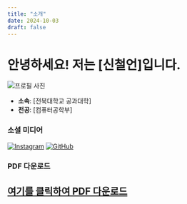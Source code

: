 ```yaml
---
title: "소개"
date: 2024-10-03
draft: false
---
```


# 안녕하세요! 저는 [신철언]입니다.

![프로필 사진](avatar.jpg)

- **소속**: [전북대학교 공과대학]
- **전공**: [컴퓨터공학부]

### 소셜 미디어

[![Instagram](https://img.shields.io/badge/Instagram-E4405F?style=for-the-badge&logo=instagram&logoColor=white)](https://instagram.com/9_oodboy)
[![GitHub](https://img.shields.io/badge/GitHub-181717?style=for-the-badge&logo=github&logoColor=white)](https://github.com/St2usy)

### PDF 다운로드

## [여기를 클릭하여 PDF 다운로드](downloads/resume.pdf)
